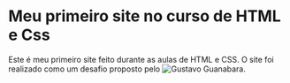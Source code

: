 # Meu primeiro site no curso de HTML e Css
 Este é meu primeiro site feito durante as aulas de HTML e CSS.
 O site foi realizado como um desafio proposto pelo ![Gustavo Guanabara](https://gustavoguanabara.github.io/).
